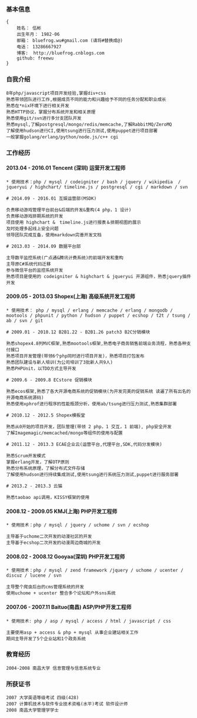 ### 基本信息

	{
		姓名： 伍彬
		出生年月： 1982-06
		邮箱： bluefrog.wu#gmail.com (请将#替换成@)
		电话： 13286667927
		博客:  http://bluefrog.cnblogs.com
		github: freewu
	}
	
### 自我介绍

	8年php/javascript项目开发经验,掌握div+css
	熟悉带领团队进行工作,根据成员不同的能力和兴趣给予不同的任务分配和职业成长
	熟悉在*nix环境下进行相关开发
	熟悉HTTP协议，掌握分布系统开发和相关原理
	熟悉使用git/svn进行多分支团队开发
	熟悉mysql,了解postgresql/mongo/redis/memcache,了解RabbitMQ/ZeroMQ
	了解使用hudson进行CI,使用tsung进行压力测试,使用puppet进行项目部署
	一般掌握golang/erlang/python/node.js/c++ cgi

### 工作经历

#### 2013.04 - 2016.01 Tencent (深圳) 运营开发工程师
	
	* 使用技术：php / mysql / codeigniter / bash / jquery / wikipedia  / jqueryui / highchart/ timeline.js / postgresql / cgi / markdown / svn 
	
	# 2014.09 - 2016.01 互娱运营部(MSDK)
		
	负责移动游戏管理平台前台&后端的开发&重构(4 php，1 设计)
	负责移动游戏排期系统的开发
	项目使用 highchart &　timeline.js进行报表＆排期视图的展示
	及时处理多起线上安全问题
	领导团队完成互备，使用markdown完善开发文档
	
	# 2013.03 - 2014.09 数据平台部
	
	主导数平监控系统(广点通&腾讯计费系统)的前端开发和重构
	主导原C#系统代码迁移
	参与微信平台的监控系统开发
	熟悉项目是使用的 codeigniter & highchart & jqueryui 开源组件，熟悉jquery插件开发
	
	
#### 2009.05 - 2013.03 Shopex(上海) 高级系统开发工程师

	* 使用技术： php / mysql / erlang / memcache / erlang / mongodb / mootools / phpunit / python / hudson / puppet / ecshop / t2t / tsung / ab / svn / git 

	# 2009.01 - 2010.12 B2B1.22 - B2B1.26 patch3 B2C分销模块
	
	熟悉shopex4.8列MVC框架,熟悉mootools框架,熟悉电子商务销售前端业务流程，熟悉各种支付接口
	熟悉项目开发管理(带领6个php同时进行项目开发)，熟悉项目打包发布
	熟悉团队建设与新人培训(为公司培训了3批新人共9人)
	熟悉PHPUnit，以TDD方式主导开发
	
	# 2009.6 - 2009.8 ECstore 促销模块
	
	熟悉ecos框架,熟悉了各大开源电商系统的促销模块(为开发完美的促销系统 读遍了所有出名的开源电商系统源码)
	熟悉使用xphrof进行程序的性能瓶颈分析，使用ab/tsung进行压力测试,熟悉集群部署
	
	# 2010.12 - 2012.5 Shopex模板堂
	
	熟悉从0开始的项目开发，团队管理(带领 2 php，1 交互，1 前端), php安全开发
	了解Imagemagic/memcached/mongo等组件的使用与配置
	
	# 2011.12 - 2013.3 ECAE企业云(运营平台,代理平台,SDK,代码分发模块)
	
	熟悉Scrum开发模式
	掌握erlang开发，了解OTP原则
	熟悉分布系统原理，了解分布式文件存储
	了解使用hudson进行持续集成测试,使用tsung进行系统压力测试,puppet进行服务部署
	
	# 2013.2 - 2013.3 云猫
	
	熟悉taobao api调用，KISSY框架的使用

#### 2008.12 - 2009.05 KMJ(上海) PHP开发工程师

	* 使用技术：php / mysql / jquery / uchome / svn / ecshop
	
	主导基于uchome二次开发的动漫社区的开发
	主导基于ecshop二次开发的动漫周边商城的开发


#### 2008.02 - 2008.12 Gooyaa(深圳) PHP开发工程师

	* 使用技术：php / mysql / zend framework /jquery / uchome / ucenter / discuz / lucene / svn 
	
	主导整个爬虫后台的cms管理系统的开发
	使用uchome + ucenter 整合多个论坛和户外sns系统

#### 2007.06 - 2007.11 Baituo(南昌) ASP/PHP开发工程师

	* 使用技术: php / asp / mysql / access / html / javascript / css 

	主要使用asp + access & php + mysql 从事企业建站相关工作
	期间主导开发了5个企业站和1个政务系统
	

### 教育经历

	2004-2008 南昌大学 信息管理与信息系统专业

### 所获证书

	2007 大学英语等级考试 四级(428)
	2007 计算机技术与软件专业技术资格(水平)考试 软件设计师
	2008 南昌大学管理学学士